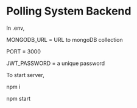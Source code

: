 # Polling System Backend

In .env, 

MONGODB_URL = URL to mongoDB collection

PORT = 3000

JWT_PASSWORD = a unique password

To start server,

npm i

npm start
